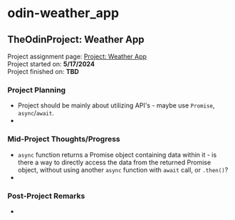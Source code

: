 # odin-weather_app
## TheOdinProject: Weather App
Project assignment page: [Project: Weather App](https://www.theodinproject.com/lessons/node-path-javascript-weather-app)\
Project started on: **5/17/2024**\
Project finished on: **TBD**

### Project Planning
- Project should be mainly about utilizing API's - maybe use `Promise`, `async`/`await`.
- 

### Mid-Project Thoughts/Progress
- `async` function returns a Promise object containing data within it - is there a way to directly access the data from the returned Promise object, without using another `async` function with `await` call, or `.then()`?
- 

### Post-Project Remarks
- 
